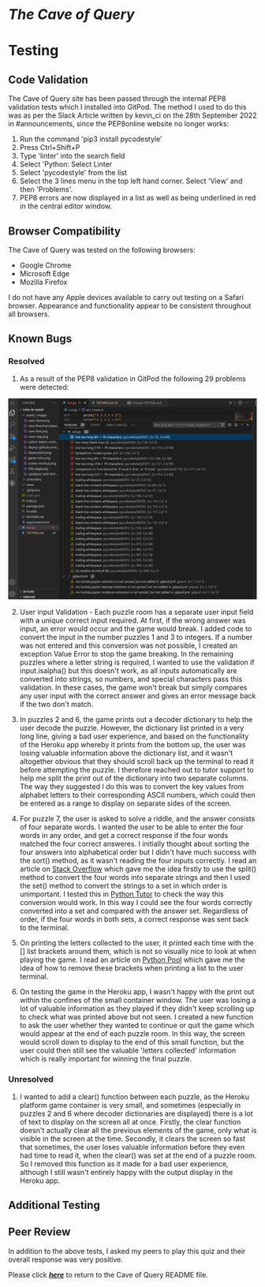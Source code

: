 # **_The Cave of Query_**

# Testing

## Code Validation

The Cave of Query site has been passed through the internal PEP8 validation tests which I installed into GitPod. The method I used to do this was as per the Slack Article written by kevin_ci on the 28th September 2022 in #announcements, since the PEP8online website no longer works:

1. Run the command 'pip3 install pycodestyle'
2. Press Ctrl+Shift+P
3. Type 'linter' into the search field
4. Select 'Python: Select Linter
5. Select 'pycodestyle' from the list
6. Select the 3 lines menu in the top left hand corner. Select 'View' and then 'Problems'. 
6. PEP8 errors are now displayed in a list as well as being underlined in red in the central editor window. 


## Browser Compatibility 

The Cave of Query was tested on the following browsers:

- Google Chrome
- Microsoft Edge
- Mozilla Firefox

I do not have any Apple devices available to carry out testing on a Safari browser. Appearance and functionality appear to be consistent throughout all browsers.


## Known Bugs

### Resolved

1. As a result of the PEP8 validation in GitPod the following 29 problems were detected: 

![PEP8 Errors](assets/images/pep8errors.png)

2. User input Validation - Each puzzle room has a separate user input field with a unique correct input required. At first, if the wrong answer was input, an error would occur and the game would break. 
I added code to convert the input in the number puzzles 1 and 3 to integers. If a number was not entered and this conversion was not possible, I created an exception Value Error to stop the game breaking. 
In the remaining puzzles where a letter string is required, I wanted to use the validation if input.isalpha() but this doesn't work, as all inputs automatically are converted into strings, so numbers, and special characters pass this validation. In these cases, the game won't break but simply compares any user input with the correct answer and gives an error message back if the two don't match. 

3. In puzzles 2 and 6, the game prints out a decoder dictionary to help the user decode the puzzle. However, the dictionary list printed in a very long line, giving a bad user experience, and based on the functionality of the Heroku app whereby it prints from the bottom up, the user was losing valuable information above the dictionary list, and it wasn't altogether obvious that they should scroll back up the terminal to read it before attempting the puzzle. I therefore reached out to tutor support to help me split the print out of the dictionary into two separate columns. The way they suggested I do this was to convert the key values from alphabet letters to their corresponding ASCII numbers, which could then be entered as a range to display on separate sides of the screen. 

4. For puzzle 7, the user is asked to solve a riddle, and the answer consists of four separate words. I wanted the user to be able to enter the four words in any order, and get a correct response if the four words matched the four correct answeres. I initially thought about sorting the four answers into alphabetical order but I didn't have much success with the sort() method, as it wasn't reading the four inputs correctly. I read an article on [Stack Overflow](https://stackoverflow.com/questions/8866652/determine-if-2-lists-have-the-same-elements-regardless-of-order) which gave me the idea firstly to use the split() method to convert the four words into separate strings and then I used the set() method to convert the strings to a set in which order is unimportant. I tested this in [Python Tutor](https://pythontutor.com/cp/composingprograms.html#mode=edit) to check the way this conversion would work. In this way I could see the four words correctly converted into a set and compared with the answer set. Regardless of order, if the four words in both sets, a correct response was sent back to the terminal.

5. On printing the letters collected to the user, it printed each time with the [] list brackets around them, which is not so visually nice to look at when playing the game. I read an article on [Python Pool](https://www.pythonpool.com/remove-brackets-from-list-python/) which gave me the idea of how to remove these brackets when printing a list to the user terminal.

6. On testing the game in the Heroku app, I wasn't happy with the print out within the confines of the small container window. The user was losing a lot of valuable information as they played if they didn't keep scrolling up to check what was printed above but not seen. I created a new function to ask the user whether they wanted to continue or quit the game which would appear at the end of each puzzle room. In this way, the screen would scroll down to display to the end of this small function, but the user could then still see the valuable 'letters collected' information which is really important for winning the final puzzle. 




### Unresolved

1. I wanted to add a clear() function between each puzzle, as the Heroku platform game container is very small, and sometimes (especially in puzzles 2 and 6 where decoder dictionaries are displayed) there is a lot of text to display on the screen all at once. Firstly, the clear function doesn't actually clear all the previous elements of the game, only what is visible in the screen at the time. Secondly, it clears the screen so fast that sometimes, the user loses valuable information before they even had time to read it, when the clear() was set at the end of a puzzle room. So I removed this function as it made for a bad user experience, although I still wasn't entirely happy with the output display in the Heroku app. 

## Additional Testing



## Peer Review

In addition to the above tests, I asked my peers to play this quiz and their overall response was very positive. 
 

Please click [**_here_**](README.md) to return to the Cave of Query README file.